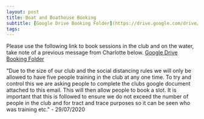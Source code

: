 ```yaml
---
layout: post
title: Boat and Boathouse Booking
subtitle: [Google Drive Booking Folder](https://drive.google.com/drive/folders/1bsuoXKy5FEBWP4_44f5c927fvX5bYmGq?usp=sharing_eip&ts=5f207cc5)  
tags:
---
```


Please use the following link to book sessions in the club and on the water, take note of a previous message from Charlotte below. [Google Drive Booking Folder](https://drive.google.com/drive/folders/1bsuoXKy5FEBWP4_44f5c927fvX5bYmGq?usp=sharing_eip&ts=5f207cc5)  

"Due to the size of our club and the social distancing rules we will only be allowed to have five people training in the club at any one time. To try and control this we are asking people to complete the clubs google document attached to this email. This will then allow people to book a slot. It is important that this is followed to ensure we do not exceed the number of people in the club and for tract and trace purposes so it can be seen who was training etc." - 29/07/2020
